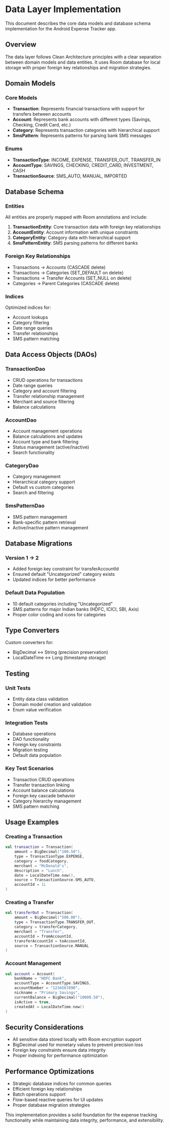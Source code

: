 # Data Layer Implementation

This document describes the core data models and database schema implementation for the Android Expense Tracker app.

## Overview

The data layer follows Clean Architecture principles with a clear separation between domain models and data entities. It uses Room database for local storage with proper foreign key relationships and migration strategies.

## Domain Models

### Core Models
- **Transaction**: Represents financial transactions with support for transfers between accounts
- **Account**: Represents bank accounts with different types (Savings, Checking, Credit Card, etc.)
- **Category**: Represents transaction categories with hierarchical support
- **SmsPattern**: Represents patterns for parsing bank SMS messages

### Enums
- **TransactionType**: INCOME, EXPENSE, TRANSFER_OUT, TRANSFER_IN
- **AccountType**: SAVINGS, CHECKING, CREDIT_CARD, INVESTMENT, CASH
- **TransactionSource**: SMS_AUTO, MANUAL, IMPORTED

## Database Schema

### Entities
All entities are properly mapped with Room annotations and include:

1. **TransactionEntity**: Core transaction data with foreign key relationships
2. **AccountEntity**: Account information with unique constraints
3. **CategoryEntity**: Category data with hierarchical support
4. **SmsPatternEntity**: SMS parsing patterns for different banks

### Foreign Key Relationships
- Transactions → Accounts (CASCADE delete)
- Transactions → Categories (SET_DEFAULT on delete)
- Transactions → Transfer Accounts (SET_NULL on delete)
- Categories → Parent Categories (CASCADE delete)

### Indices
Optimized indices for:
- Account lookups
- Category filtering
- Date range queries
- Transfer relationships
- SMS pattern matching

## Data Access Objects (DAOs)

### TransactionDao
- CRUD operations for transactions
- Date range queries
- Category and account filtering
- Transfer relationship management
- Merchant and source filtering
- Balance calculations

### AccountDao
- Account management operations
- Balance calculations and updates
- Account type and bank filtering
- Status management (active/inactive)
- Search functionality

### CategoryDao
- Category management
- Hierarchical category support
- Default vs custom categories
- Search and filtering

### SmsPatternDao
- SMS pattern management
- Bank-specific pattern retrieval
- Active/inactive pattern management

## Database Migrations

### Version 1 → 2
- Added foreign key constraint for transferAccountId
- Ensured default "Uncategorized" category exists
- Updated indices for better performance

### Default Data Population
- 10 default categories including "Uncategorized"
- SMS patterns for major Indian banks (HDFC, ICICI, SBI, Axis)
- Proper color coding and icons for categories

## Type Converters

Custom converters for:
- BigDecimal ↔ String (precision preservation)
- LocalDateTime ↔ Long (timestamp storage)

## Testing

### Unit Tests
- Entity data class validation
- Domain model creation and validation
- Enum value verification

### Integration Tests
- Database operations
- DAO functionality
- Foreign key constraints
- Migration testing
- Default data population

### Key Test Scenarios
- Transaction CRUD operations
- Transfer transaction linking
- Account balance calculations
- Foreign key cascade behavior
- Category hierarchy management
- SMS pattern matching

## Usage Examples

### Creating a Transaction
```kotlin
val transaction = Transaction(
    amount = BigDecimal("100.50"),
    type = TransactionType.EXPENSE,
    category = foodCategory,
    merchant = "McDonald's",
    description = "Lunch",
    date = LocalDateTime.now(),
    source = TransactionSource.SMS_AUTO,
    accountId = 1L
)
```

### Creating a Transfer
```kotlin
val transferOut = Transaction(
    amount = BigDecimal("500.00"),
    type = TransactionType.TRANSFER_OUT,
    category = transferCategory,
    merchant = "Transfer",
    accountId = fromAccountId,
    transferAccountId = toAccountId,
    source = TransactionSource.MANUAL
)
```

### Account Management
```kotlin
val account = Account(
    bankName = "HDFC Bank",
    accountType = AccountType.SAVINGS,
    accountNumber = "1234567890",
    nickname = "Primary Savings",
    currentBalance = BigDecimal("10000.50"),
    isActive = true,
    createdAt = LocalDateTime.now()
)
```

## Security Considerations

- All sensitive data stored locally with Room encryption support
- BigDecimal used for monetary values to prevent precision loss
- Foreign key constraints ensure data integrity
- Proper indexing for performance optimization

## Performance Optimizations

- Strategic database indices for common queries
- Efficient foreign key relationships
- Batch operations support
- Flow-based reactive queries for UI updates
- Proper database migration strategies

This implementation provides a solid foundation for the expense tracking functionality while maintaining data integrity, performance, and extensibility.
